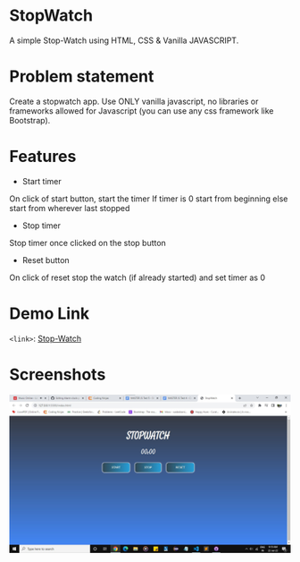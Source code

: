 # StopWatch
A simple Stop-Watch using HTML, CSS &amp; Vanilla JAVASCRIPT.

# Problem statement
Create a stopwatch app. Use ONLY vanilla javascript, no libraries or frameworks allowed for Javascript (you can use any css framework like Bootstrap).

# Features
- Start timer

On click of start button, start the timer
If timer is 0 start from beginning else start from wherever last stopped

- Stop timer

Stop timer once clicked on the stop button

- Reset button

On click of reset stop the watch (if already started) and set timer as 0


# Demo Link
`<link>`: [Stop-Watch](https://stopwatch-project-2022.netlify.app/)


# Screenshots 
![UI](/Screenshot%202022-07-22%20091950.jpg)
